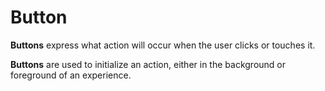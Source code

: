 # Button

**Buttons** express what action will occur when the user clicks or touches it.

**Buttons** are used to initialize an action, either in the background or foreground of an experience.
